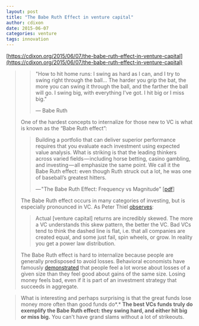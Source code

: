 ```yaml
---
layout: post
title: "The Babe Ruth Effect in venture capital"
author: cdixon
date: 2015-06-07
categories: venture
tags: innovation
---
```


[https://cdixon.org/2015/06/07/the-babe-ruth-effect-in-venture-capital](https://cdixon.org/2015/06/07/the-babe-ruth-effect-in-venture-capital)

> > "How to hit home runs: I swing as hard as I can, and I try to swing right through the ball... The harder you grip the bat, the more you can swing it through the ball, and the farther the ball will go. I swing big, with everything I've got. I hit big or I miss big."
> >
> > — Babe Ruth
>
> One of the hardest concepts to internalize for those new to VC is what is known as the “Babe Ruth effect”:
>
> > Building a portfolio that can deliver superior performance requires that you evaluate each investment using expected value analysis. What is striking is that the leading thinkers across varied fields — including horse betting, casino gambling, and investing — all emphasize the same point. We call it the Babe Ruth effect: even though Ruth struck out a lot, he was one of baseball’s greatest hitters.
> >
> > — "The Babe Ruth Effect: Frequency vs Magnitude” [[pdf](http://turtletrader.com/pdfs/babe-ruth.pdf)]
>
> The Babe Ruth effect occurs in many categories of investing, but is especially pronounced in VC. As Peter Thiel [observes](http://25iq.com/2014/07/13/a-dozen-things-ive-learned-from-peter-thiel/):
>
> > Actual [venture capital] returns are incredibly skewed. The more a VC understands this skew pattern, the better the VC. Bad VCs tend to think the dashed line is flat, i.e. that all companies are created equal, and some just fail, spin wheels, or grow. In reality you get a power law distribution.
>
> The Babe Ruth effect is hard to internalize because people are generally predisposed to avoid losses. Behavioral economists have famously [demonstrated](http://en.wikipedia.org/wiki/Loss_aversion) that people feel a lot worse about losses of a given size than they feel good about gains of the same size. Losing money feels bad, even if it is part of an investment strategy that succeeds in aggregate.

> What is interesting and perhaps surprising is that the great funds lose money more often than good funds do*.* **The best VCs funds truly do exemplify the Babe Ruth effect: they swing hard, and either hit big or miss big.** You can't have grand slams without a lot of strikeouts.
